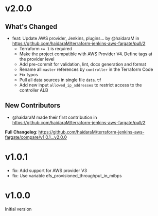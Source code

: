 # v2.0.0
## What's Changed
* feat: Update AWS provider, Jenkins, plugins... by @haidaraM in https://github.com/haidaraM/terraform-jenkins-aws-fargate/pull/2
  - Terraform `>= 1` is required
  - Make the project compatible with AWS Provider V4. Define tags at the provider level
  - Add pre-commit for validation, lint, docs generation and format
  - Rename all `master` references by `controller` in the Terraform Code
  - Fix typos
  - Pull all data sources in single file `data.tf`
  - Add new input `allowed_ip_addresses` to restrict access to the controller ALB

## New Contributors
* @haidaraM made their first contribution in https://github.com/haidaraM/terraform-jenkins-aws-fargate/pull/2

**Full Changelog**: https://github.com/haidaraM/terraform-jenkins-aws-fargate/compare/v1.0.1...v2.0.0

# v1.0.1

- fix: Add support for AWS provider V3
- fix: Use variable efs_provisioned_throughput_in_mibps

# v1.0.0

Initial version

